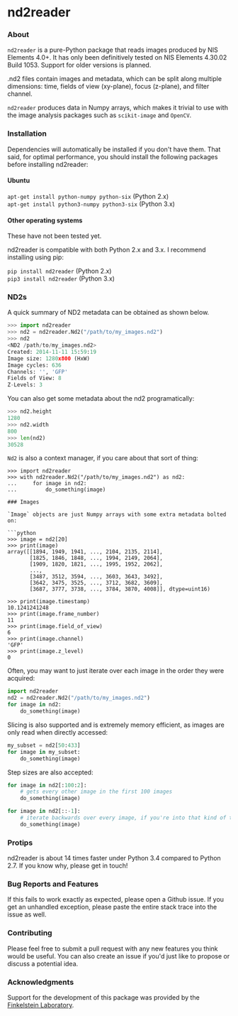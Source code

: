 # nd2reader

### About

`nd2reader` is a pure-Python package that reads images produced by NIS Elements 4.0+. It has only been definitively tested on NIS Elements 4.30.02 Build 1053. Support for older versions is planned.

.nd2 files contain images and metadata, which can be split along multiple dimensions: time, fields of view (xy-plane), focus (z-plane), and filter channel.

`nd2reader` produces data in Numpy arrays, which makes it trivial to use with the image analysis packages such as `scikit-image` and `OpenCV`.

### Installation

Dependencies will automatically be installed if you don't have them. That said, for optimal performance, you should
install the following packages before installing nd2reader:

#### Ubuntu
`apt-get install python-numpy python-six` (Python 2.x)  
`apt-get install python3-numpy python3-six` (Python 3.x)  

#### Other operating systems
These have not been tested yet.

nd2reader is compatible with both Python 2.x and 3.x. I recommend installing using pip:

`pip install nd2reader` (Python 2.x)  
`pip3 install nd2reader` (Python 3.x)

### ND2s

A quick summary of ND2 metadata can be obtained as shown below.
```python
>>> import nd2reader
>>> nd2 = nd2reader.Nd2("/path/to/my_images.nd2")
>>> nd2
<ND2 /path/to/my_images.nd2>
Created: 2014-11-11 15:59:19
Image size: 1280x800 (HxW)
Image cycles: 636
Channels: '', 'GFP'
Fields of View: 8
Z-Levels: 3
```

You can also get some metadata about the nd2 programatically:

```python
>>> nd2.height
1280
>>> nd2.width
800
>>> len(nd2)
30528
```

`Nd2` is also a context manager, if you care about that sort of thing:

```
>>> import nd2reader
>>> with nd2reader.Nd2("/path/to/my_images.nd2") as nd2:
...     for image in nd2:
...         do_something(image)

### Images

`Image` objects are just Numpy arrays with some extra metadata bolted on:

```python
>>> image = nd2[20]
>>> print(image)
array([[1894, 1949, 1941, ..., 2104, 2135, 2114],
       [1825, 1846, 1848, ..., 1994, 2149, 2064],
       [1909, 1820, 1821, ..., 1995, 1952, 2062],
       ...,
       [3487, 3512, 3594, ..., 3603, 3643, 3492],
       [3642, 3475, 3525, ..., 3712, 3682, 3609],
       [3687, 3777, 3738, ..., 3784, 3870, 4008]], dtype=uint16)

>>> print(image.timestamp)
10.1241241248
>>> print(image.frame_number)
11
>>> print(image.field_of_view)
6
>>> print(image.channel)
'GFP'
>>> print(image.z_level)
0
```

Often, you may want to just iterate over each image in the order they were acquired:

```python
import nd2reader
nd2 = nd2reader.Nd2("/path/to/my_images.nd2")
for image in nd2:
    do_something(image)
```

Slicing is also supported and is extremely memory efficient, as images are only read when directly accessed:

```python
my_subset = nd2[50:433]
for image in my_subset:
    do_something(image)
```

Step sizes are also accepted:

```python
for image in nd2[:100:2]:
    # gets every other image in the first 100 images
    do_something(image)

for image in nd2[::-1]:
    # iterate backwards over every image, if you're into that kind of thing
    do_something(image)
```

### Protips

nd2reader is about 14 times faster under Python 3.4 compared to Python 2.7. If you know why, please get in touch!

### Bug Reports and Features

If this fails to work exactly as expected, please open a Github issue. If you get an unhandled exception, please
paste the entire stack trace into the issue as well.

### Contributing

Please feel free to submit a pull request with any new features you think would be useful. You can also create an
issue if you'd just like to propose or discuss a potential idea.

### Acknowledgments

Support for the development of this package was provided by the [Finkelstein Laboratory](http://finkelsteinlab.org/).
